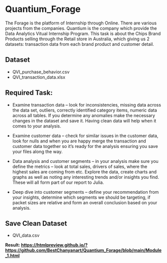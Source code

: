 # Quantium_Forage

The Forage is the platform of Internship through Online. There are various projects from the companies. Quantium is the company which provide the Data Analytics Vitual Internship Program. This task is about the Chips Brand Products selling through the Retail store in Australia, which giving us 2 datasets: transaction data from each brand product and customer detail. 

## Dataset 
  - QVI_purchase_behavior.csv
  - QVI_transaction_data.xlsx

## Required Task: 

- Examine transaction data – look for inconsistencies, missing data across the data set, outliers, correctly identified category items, numeric data across all tables. If you determine any anomalies make the necessary changes in the dataset and save it. Having clean data will help when it comes to your analysis. 

- Examine customer data – check for similar issues in the customer data, look for nulls and when you are happy merge the transaction and customer data together so it’s ready for the analysis ensuring you save your files along the way.

- Data analysis and customer segments – in your analysis make sure you define the metrics – look at total sales, drivers of sales, where the highest sales are coming from etc. Explore the data, create charts and graphs as well as noting any interesting trends and/or insights you find. These will all form part of our report to Julia. 

- Deep dive into customer segments – define your recommendation from your insights, determine which segments we should be targeting, if packet sizes are relative and form an overall conclusion based on your analysis. 

## Save Clean Dataset
 - QVI_data.csv

**Result: https://htmlpreview.github.io/?https://github.com/BestChanyanart/Quantium_Forage/blob/main/Module_1.html**
